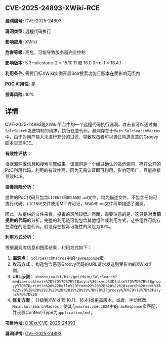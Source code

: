 ## CVE-2025-24893-XWiki-RCE

**漏洞编号:** CVE-2025-24893

**漏洞类型:** 远程代码执行

**影响应用:** XWiki

**危害等级:** 高危，可能导致服务器完全控制

**影响版本:** 5.3-milestone-2 < 15.10.11 和 16.0.0-rc-1 < 16.4.1

**利用条件:** 需要目标XWiki实例开启Solr搜索功能且版本在受影响范围内

**POC 可用性:** 是

**投毒风险:** 10%

## 详情

CVE-2025-24893是XWiki平台中的一个远程代码执行漏洞。攻击者可以通过向`SolrSearch`发送特制的请求，执行任意代码。漏洞存在于`Main.SolrSearchMacros`中，由于对用户输入未进行充分的过滤，导致攻击者可以通过构造恶意的Groovy脚本实现RCE。

**有效性评估：**

根据漏洞库信息和搜索引擎结果，该漏洞是一个经过确认的高危漏洞，存在公开的PoC利用代码。利用的有效性高，因为无需认证即可利用，影响范围广，且能直接导致RCE。

**投毒风险分析：**

提供的PoC代码只包含`LICENSE`和`README.md`文件，均为描述文件，不包含任何可执行代码。`LICENSE`文件使用MIT许可证，`README.md`文件简单描述了漏洞。

因此，从提供的文件来看，投毒的风险较低。然而，需要注意的是，这只是对**当前提供的代码**的分析。完整的利用链可能包含其他组件或利用方式，这些组件可能存在潜在的恶意代码。假设存在投毒可能性的风险为10%。

**利用方式分析：**

根据漏洞库信息和搜索结果，利用方式如下：

1.  **漏洞点：** `SolrSearchMacros`中的`rawResponse`宏。
2.  **攻击方式：** 构造包含恶意Groovy代码的URL请求发送到受影响的XWiki实例。
3.  **URL示例：** `<host>/xwiki/bin/get/Main/SolrSearch?media=rss&text=%7D%7D%7D%7B%7Basync%20async%3Dfalse%7D%7D%7B%7Bgroovy%7D%7Dprintln%28%22Hello%20from%22%20%2B%20%22%20search%20text%3A%22%20%2B%20%2823%20%2B%2019%29%29%7B%7B%2Fgroovy%7D%7D%7B%7B%2Fasync%7D%7D%20`
4.  **修复方案：** 升级到XWiki 15.10.11、16.4.1或更高版本。或者，手动修改`Main.SolrSearchMacros`，使其与`macros.vm#L2824`中的`rawResponse`宏匹配，并设置Content-Type为`application/xml`。

**项目地址:** [D3Ext/CVE-2025-24893](https://github.com/D3Ext/CVE-2025-24893)

**漏洞详情:** [CVE-2025-24893](https://nvd.nist.gov/vuln/detail/CVE-2025-24893)